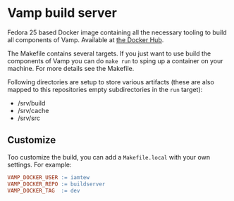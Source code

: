 # Vamp build server

Fedora 25 based Docker image containing all the necessary tooling to build all components of Vamp. Available at [the Docker Hub](https://hub.docker.com/r/magneticio/buildserver/).

The Makefile contains several targets. If you just want to use build the components of Vamp you can do `make run` to sping up a container on your machine. For more details see the Makefile.

Following directories are setup to store various artifacts (these are also mapped to this repositories empty subdirectories in the `run` target):

* /srv/build
* /srv/cache
* /srv/src

## Customize
Too customize the build, you can add a `Makefile.local` with your own settings.
For example:
```Makefile
VAMP_DOCKER_USER := iamtew
VAMP_DOCKER_REPO := buildserver
VAMP_DOCKER_TAG  := dev
```
